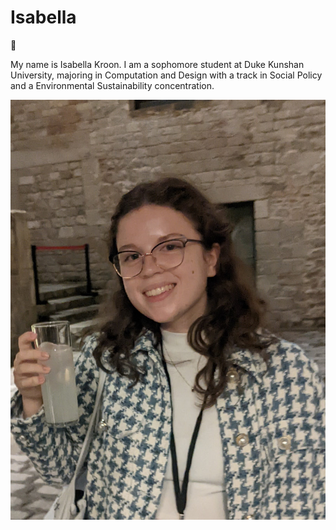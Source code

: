 # Isabella
:green_heart:

My name is Isabella Kroon. I am a sophomore student at Duke Kunshan University, majoring in Computation and Design with a track in Social Policy and a Environmental Sustainability concentration.

![My photo](./image/Isabella.jpg)
